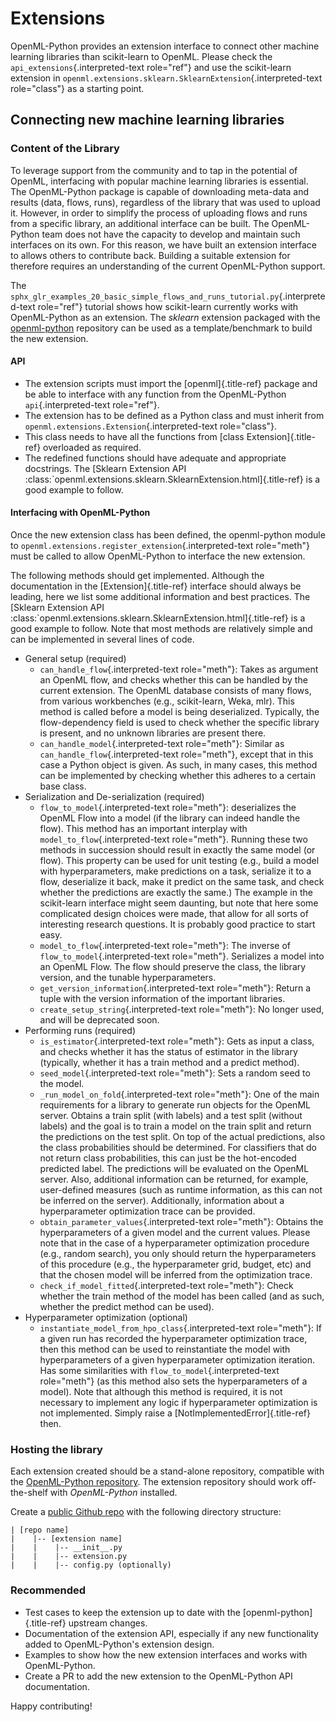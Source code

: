 # Extensions

OpenML-Python provides an extension interface to connect other machine
learning libraries than scikit-learn to OpenML. Please check the
`api_extensions`{.interpreted-text role="ref"} and use the scikit-learn
extension in
`openml.extensions.sklearn.SklearnExtension`{.interpreted-text
role="class"} as a starting point.

## Connecting new machine learning libraries

### Content of the Library

To leverage support from the community and to tap in the potential of
OpenML, interfacing with popular machine learning libraries is
essential. The OpenML-Python package is capable of downloading meta-data
and results (data, flows, runs), regardless of the library that was used
to upload it. However, in order to simplify the process of uploading
flows and runs from a specific library, an additional interface can be
built. The OpenML-Python team does not have the capacity to develop and
maintain such interfaces on its own. For this reason, we have built an
extension interface to allows others to contribute back. Building a
suitable extension for therefore requires an understanding of the
current OpenML-Python support.

The
`sphx_glr_examples_20_basic_simple_flows_and_runs_tutorial.py`{.interpreted-text
role="ref"} tutorial shows how scikit-learn currently works with
OpenML-Python as an extension. The *sklearn* extension packaged with the
[openml-python](https://github.com/openml/openml-python) repository can
be used as a template/benchmark to build the new extension.

#### API

-   The extension scripts must import the [openml]{.title-ref} package
    and be able to interface with any function from the OpenML-Python
    `api`{.interpreted-text role="ref"}.
-   The extension has to be defined as a Python class and must inherit
    from `openml.extensions.Extension`{.interpreted-text role="class"}.
-   This class needs to have all the functions from [class
    Extension]{.title-ref} overloaded as required.
-   The redefined functions should have adequate and appropriate
    docstrings. The [Sklearn Extension API
    :class:\`openml.extensions.sklearn.SklearnExtension.html]{.title-ref}
    is a good example to follow.

#### Interfacing with OpenML-Python

Once the new extension class has been defined, the openml-python module
to `openml.extensions.register_extension`{.interpreted-text role="meth"}
must be called to allow OpenML-Python to interface the new extension.

The following methods should get implemented. Although the documentation
in the [Extension]{.title-ref} interface should always be leading, here
we list some additional information and best practices. The [Sklearn
Extension API
:class:\`openml.extensions.sklearn.SklearnExtension.html]{.title-ref} is
a good example to follow. Note that most methods are relatively simple
and can be implemented in several lines of code.

-   General setup (required)
    -   `can_handle_flow`{.interpreted-text role="meth"}: Takes as
        argument an OpenML flow, and checks whether this can be handled
        by the current extension. The OpenML database consists of many
        flows, from various workbenches (e.g., scikit-learn, Weka, mlr).
        This method is called before a model is being deserialized.
        Typically, the flow-dependency field is used to check whether
        the specific library is present, and no unknown libraries are
        present there.
    -   `can_handle_model`{.interpreted-text role="meth"}: Similar as
        `can_handle_flow`{.interpreted-text role="meth"}, except that in
        this case a Python object is given. As such, in many cases, this
        method can be implemented by checking whether this adheres to a
        certain base class.
-   Serialization and De-serialization (required)
    -   `flow_to_model`{.interpreted-text role="meth"}: deserializes the
        OpenML Flow into a model (if the library can indeed handle the
        flow). This method has an important interplay with
        `model_to_flow`{.interpreted-text role="meth"}. Running these
        two methods in succession should result in exactly the same
        model (or flow). This property can be used for unit testing
        (e.g., build a model with hyperparameters, make predictions on a
        task, serialize it to a flow, deserialize it back, make it
        predict on the same task, and check whether the predictions are
        exactly the same.) The example in the scikit-learn interface
        might seem daunting, but note that here some complicated design
        choices were made, that allow for all sorts of interesting
        research questions. It is probably good practice to start easy.
    -   `model_to_flow`{.interpreted-text role="meth"}: The inverse of
        `flow_to_model`{.interpreted-text role="meth"}. Serializes a
        model into an OpenML Flow. The flow should preserve the class,
        the library version, and the tunable hyperparameters.
    -   `get_version_information`{.interpreted-text role="meth"}: Return
        a tuple with the version information of the important libraries.
    -   `create_setup_string`{.interpreted-text role="meth"}: No longer
        used, and will be deprecated soon.
-   Performing runs (required)
    -   `is_estimator`{.interpreted-text role="meth"}: Gets as input a
        class, and checks whether it has the status of estimator in the
        library (typically, whether it has a train method and a predict
        method).
    -   `seed_model`{.interpreted-text role="meth"}: Sets a random seed
        to the model.
    -   `_run_model_on_fold`{.interpreted-text role="meth"}: One of the
        main requirements for a library to generate run objects for the
        OpenML server. Obtains a train split (with labels) and a test
        split (without labels) and the goal is to train a model on the
        train split and return the predictions on the test split. On top
        of the actual predictions, also the class probabilities should
        be determined. For classifiers that do not return class
        probabilities, this can just be the hot-encoded predicted label.
        The predictions will be evaluated on the OpenML server. Also,
        additional information can be returned, for example,
        user-defined measures (such as runtime information, as this can
        not be inferred on the server). Additionally, information about
        a hyperparameter optimization trace can be provided.
    -   `obtain_parameter_values`{.interpreted-text role="meth"}:
        Obtains the hyperparameters of a given model and the current
        values. Please note that in the case of a hyperparameter
        optimization procedure (e.g., random search), you only should
        return the hyperparameters of this procedure (e.g., the
        hyperparameter grid, budget, etc) and that the chosen model will
        be inferred from the optimization trace.
    -   `check_if_model_fitted`{.interpreted-text role="meth"}: Check
        whether the train method of the model has been called (and as
        such, whether the predict method can be used).
-   Hyperparameter optimization (optional)
    -   `instantiate_model_from_hpo_class`{.interpreted-text
        role="meth"}: If a given run has recorded the hyperparameter
        optimization trace, then this method can be used to
        reinstantiate the model with hyperparameters of a given
        hyperparameter optimization iteration. Has some similarities
        with `flow_to_model`{.interpreted-text role="meth"} (as this
        method also sets the hyperparameters of a model). Note that
        although this method is required, it is not necessary to
        implement any logic if hyperparameter optimization is not
        implemented. Simply raise a [NotImplementedError]{.title-ref}
        then.

### Hosting the library

Each extension created should be a stand-alone repository, compatible
with the [OpenML-Python
repository](https://github.com/openml/openml-python). The extension
repository should work off-the-shelf with *OpenML-Python* installed.

Create a [public Github
repo](https://docs.github.com/en/github/getting-started-with-github/create-a-repo)
with the following directory structure:

    | [repo name]
    |    |-- [extension name]
    |    |    |-- __init__.py
    |    |    |-- extension.py
    |    |    |-- config.py (optionally)

### Recommended

-   Test cases to keep the extension up to date with the
    [openml-python]{.title-ref} upstream changes.
-   Documentation of the extension API, especially if any new
    functionality added to OpenML-Python\'s extension design.
-   Examples to show how the new extension interfaces and works with
    OpenML-Python.
-   Create a PR to add the new extension to the OpenML-Python API
    documentation.

Happy contributing!

